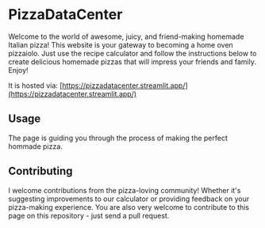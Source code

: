 # PizzaDataCenter

Welcome to the world of awesome, juicy, and friend-making homemade Italian pizza! This website is your gateway to becoming a home oven pizzaiolo. Just use the recipe calculator and follow the instructions below to create delicious homemade pizzas that will impress your friends and family. Enjoy!

It is hosted via: [https://pizzadatacenter.streamlit.app/](https://pizzadatacenter.streamlit.app/)

## Usage

The page is guiding you through the process of making the perfect hommade pizza.

## Contributing

I welcome contributions from the pizza-loving community! Whether it's suggesting improvements to our calculator or providing feedback on your pizza-making experience. You are also very welcome to contribute to this page on this repository - just send a pull request.
